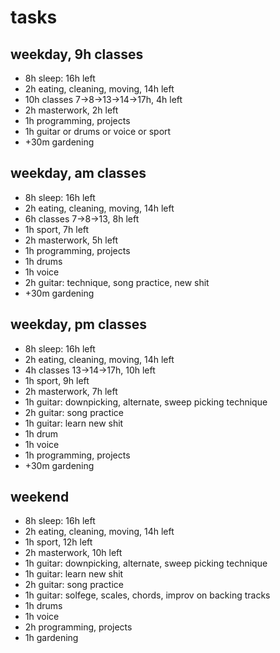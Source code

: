 # tasks

## weekday, 9h classes

- 8h sleep: 16h left
- 2h eating, cleaning, moving, 14h left
- 10h classes 7→8→13→14→17h, 4h left
- 2h masterwork, 2h left
- 1h programming, projects
- 1h guitar or drums or voice or sport
- +30m gardening


## weekday, am classes

- 8h sleep: 16h left
- 2h eating, cleaning, moving, 14h left
- 6h classes 7→8→13, 8h left
- 1h sport, 7h left
- 2h masterwork, 5h left
- 1h programming, projects
- 1h drums
- 1h voice
- 2h guitar: technique, song practice, new shit
- +30m gardening


## weekday, pm classes

- 8h sleep: 16h left
- 2h eating, cleaning, moving, 14h left
- 4h classes 13→14→17h, 10h left
- 1h sport, 9h left
- 2h masterwork, 7h left
- 1h guitar: downpicking, alternate, sweep picking technique
- 2h guitar: song practice
- 1h guitar: learn new shit
- 1h drum
- 1h voice
- 1h programming, projects
- +30m gardening


## weekend

- 8h sleep: 16h left
- 2h eating, cleaning, moving, 14h left
- 1h sport, 12h left
- 2h masterwork, 10h left
- 1h guitar: downpicking, alternate, sweep picking technique
- 1h guitar: learn new shit
- 2h guitar: song practice
- 1h guitar: solfege, scales, chords, improv on backing tracks
- 1h drums
- 1h voice
- 2h programming, projects
- 1h gardening
